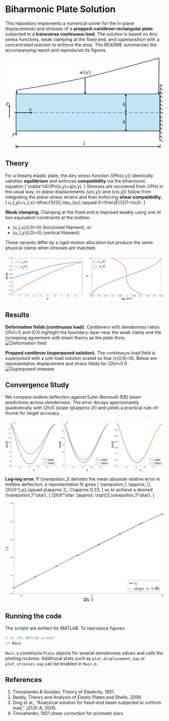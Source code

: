 # Biharmonic Plate Solution

This repository implements a numerical solver for the in-plane displacements and stresses of a **propped-cantilever rectangular plate** subjected to a **transverse continuous load**. The solution is based on Airy stress functions, weak clamping at the fixed end, and superposition with a concentrated reaction to enforce the prop. The README summarizes the accompanying report and reproduces its figures.

![Problem Formulation](Figures/Problem_Formulation.png)

## Theory

For a linearly elastic plate, the Airy stress function \(\Phi(x,y)\) identically satisfies **equilibrium** and enforces **compatibility** via the biharmonic equation
\[
\nabla^{4}\Phi(x,y)=q(x,y).
\]
Stresses are recovered from \(\Phi\) in the usual way. In-plane displacements \(u(x,y)\) and \(v(x,y)\) follow from integrating the plane-stress strains and then enforcing **shear compatibility**,
\[
u_{,y}+v_{,x}=\tfrac{1}{G}\,\tau_{xy},\qquad G=\frac{E}{2(1+\nu)}.
\]

**Weak clamping.** Clamping at the fixed end is imposed weakly using one of two equivalent constraints at the midline:
- \(v_{,x}(l,0)=0\) (horizontal filament), or
- \(u_{,y}(l,0)=0\) (vertical filament).

These variants differ by a rigid-motion allocation but produce the same physical clamp when stresses are matched.

![Clamping](Figures/clamping_conditions.png)

## Results

**Deformation fields (continuous load).** Cantilevers with slenderness ratios \(2h/l=1\) and \(0.1\) highlight the boundary-layer near the weak clamp and the increasing agreement with beam theory as the plate thins.
![Deformation field](Figures/cont_deformation.png)

**Propped cantilever (superposed solution).** The continuous-load field is superposed with a unit-load solution scaled so that \(v(0,0)=0\). Below are representative displacement and stress fields for \(2h/l=0.1\).
![Superposed stresses](Figures/stress-superpose.png)

## Convergence Study

We compare midline deflection against Euler–Bernoulli (EB) beam predictions across slenderness. The error decays approximately quadratically with \(2h/l\) (slope \(p\approx 2\)) and yields a practical rule-of-thumb for target accuracy.

![Slenderness Ratios](Figures/convergence.png)

**Log–log error.** If \(\varepsilon_1\) denotes the mean absolute relative error in midline deflection, a representative fit gives
\[
\varepsilon_1 \;\approx\; C\,(2h/l)^{\,p},\qquad p\approx 2,\; C\approx 0.33,
\]
so to achieve a desired \(\varepsilon_1^\star\),
\[
(2h/l)^\star \;\approx\; \sqrt{3\,\varepsilon_1^\star}.
\]

![Convergence log](Figures/convergence_log.png)

## Running the code

The scripts are written for MATLAB. To reproduce figures:

```matlab
% at the MATLAB prompt
>> Main

```

`Main.m` constructs `Plate` objects for several slenderness values and calls the plotting routines.  Additional plots such as `plot_displacement_exp` or `plot_stresses_exp` can be enabled in `Main.m`.

## References

1. Timoshenko & Goodier, Theory of Elasticity, 1951.
2. Reddy, Theory and Analysis of Elastic Plates and Shells, 2006.
3. Ding et al., “Analytical solution for fixed-end beam subjected to uniform load,” JZUS-A, 2005.
4. Timoshenko, 1921 shear correction for prismatic bars.
